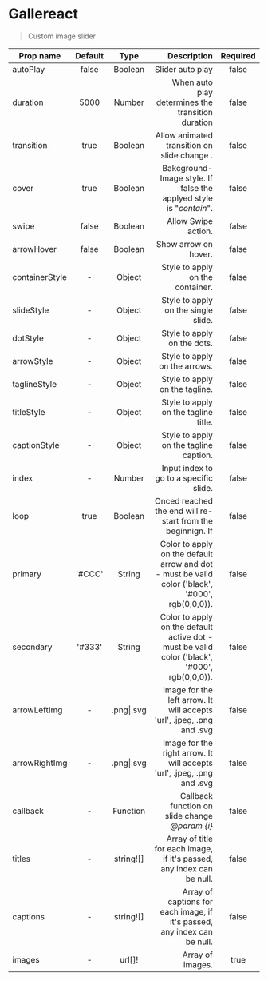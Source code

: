 # Gallereact

> Custom image slider



| Prop name      | Default |    Type    |                                                  Description | Required |
| -------------- | :-----: | :--------: | -----------------------------------------------------------: | :------: |
| autoPlay       |  false  |  Boolean   |                                             Slider auto play |  false   |
| duration       |  5000   |   Number   |            When auto play determines the transition duration |  false   |
| transition     |  true   |  Boolean   |                  Allow animated transition on slide change . |  false   |
| cover          |  true   |  Boolean   | Bakcground-Image style. If false the applyed style is "*contain*". |  false   |
| swipe          |  false  |  Boolean   |                                          Allow Swipe action. |  false   |
| arrowHover     |  false  |  Boolean   |                                         Show arrow on hover. |  false   |
| containerStyle |    -    |   Object   |                             Style to apply on the container. |  false   |
| slideStyle     |    -    |   Object   |                          Style to apply on the single slide. |  false   |
| dotStyle       |    -    |   Object   |                                  Style to apply on the dots. |  false   |
| arrowStyle     |    -    |   Object   |                                Style to apply on the arrows. |  false   |
| taglineStyle   |    -    |   Object   |                               Style to apply on the tagline. |  false   |
| titleStyle     |    -    |   Object   |                         Style to apply on the tagline title. |  false   |
| captionStyle   |    -    |   Object   |                       Style to apply on the tagline caption. |  false   |
| index          |    -    |   Number   |                       Input index to go to a specific slide. |  false   |
| loop           |  true   |  Boolean   |  Onced reached the end  will re-start from the beginnign. If |  false   |
| primary        | '#CCC'  |   String   | Color to apply on the default arrow and dot - must be valid color ('black', '#000', rgb(0,0,0)). |  false   |
| secondary      | '#333'  |   String   | Color to apply on the default active dot - must be valid color ('black', '#000', rgb(0,0,0)). |  false   |
| arrowLeftImg   |    -    | .png\|.svg | Image for the left arrow. It will accepts 'url', .jpeg, .png and  .svg |  false   |
| arrowRightImg  |    -    | .png\|.svg | Image for the right arrow. It will accepts 'url', .jpeg, .png and .svg |  false   |
| callback       |    -    |  Function  |              Callback function on slide change  *@param {i}* |  false   |
| titles         |    -    | string![]  | Array of title for each image, if it's passed, any index can be null. |  false   |
| captions       |    -    | string![]  | Array of captions for each image, if it's passed, any index can be null. |  false   |
| images         |    -    |   url[]!   |                                             Array of images. |   true   |


